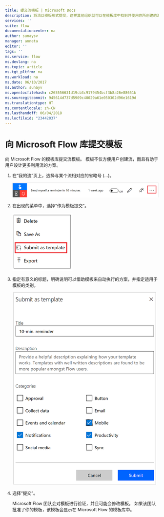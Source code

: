 ```yaml
---
title: 提交流模板 | Microsoft Docs
description: 将流以模板形式提交，这样其他组织就可以在模板库中找到并使用你所创建的流。
services: ''
suite: flow
documentationcenter: na
author: sunaysv
manager: anneta
editor: ''
tags: ''
ms.service: flow
ms.devlang: na
ms.topic: article
ms.tgt_pltfrm: na
ms.workload: na
ms.date: 06/10/2017
ms.author: sunayv
ms.openlocfilehash: c265556631d19cb3c9179454bcf3b8a26e88651b
ms.sourcegitcommit: 945614d737d5909c40029a61e050302d96e1619d
ms.translationtype: HT
ms.contentlocale: zh-CN
ms.lasthandoff: 06/04/2018
ms.locfileid: "23442037"
---
```

# <a name="submit-a-template-to-the-microsoft-flow-gallery"></a>向 Microsoft Flow 库提交模板
向 Microsoft Flow 的模板库提交流模板。 模板不仅方便用户创建流，而且有助于用户设计更多利用流的方案。 

1. 在“我的流”页上，选择与某个流相对应的省略号 (...)。
   
    ![省略号按钮](./media/publish-a-template/ellipsis-button.png)
2. 在出现的菜单中，选择“作为模板提交”。
   
    ![上下文菜单](./media/publish-a-template/context-menu.png)
3. 指定有意义的标题，明确说明可以借助模板来自动执行的方案，并指定适用于模板的类别。
   
    ![模板选项](./media/publish-a-template/template-options.png)
4. 选择“提交”。
   
     Microsoft Flow 团队会对模板进行验证，并且可能会修改模板。 如果该团队批准了你的模板，该模板会显示在 Microsoft Flow 的模板库中。

